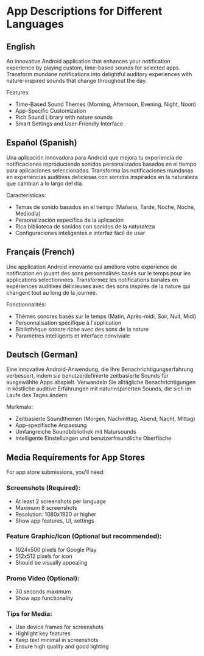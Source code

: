 # App Descriptions for Different Languages

## English
An innovative Android application that enhances your notification experience by playing custom, time-based sounds for selected apps. Transform mundane notifications into delightful auditory experiences with nature-inspired sounds that change throughout the day.

Features:
- Time-Based Sound Themes (Morning, Afternoon, Evening, Night, Noon)
- App-Specific Customization
- Rich Sound Library with nature sounds
- Smart Settings and User-Friendly Interface

## Español (Spanish)
Una aplicación innovadora para Android que mejora tu experiencia de notificaciones reproduciendo sonidos personalizados basados en el tiempo para aplicaciones seleccionadas. Transforma las notificaciones mundanas en experiencias auditivas deliciosas con sonidos inspirados en la naturaleza que cambian a lo largo del día.

Características:
- Temas de sonido basados en el tiempo (Mañana, Tarde, Noche, Noche, Mediodía)
- Personalización específica de la aplicación
- Rica biblioteca de sonidos con sonidos de la naturaleza
- Configuraciones inteligentes e interfaz fácil de usar

## Français (French)
Une application Android innovante qui améliore votre expérience de notification en jouant des sons personnalisés basés sur le temps pour les applications sélectionnées. Transformez les notifications banales en expériences auditives délicieuses avec des sons inspirés de la nature qui changent tout au long de la journée.

Fonctionnalités:
- Thèmes sonores basés sur le temps (Matin, Après-midi, Soir, Nuit, Midi)
- Personnalisation spécifique à l'application
- Bibliothèque sonore riche avec des sons de la nature
- Paramètres intelligents et interface conviviale

## Deutsch (German)
Eine innovative Android-Anwendung, die Ihre Benachrichtigungserfahrung verbessert, indem sie benutzerdefinierte zeitbasierte Sounds für ausgewählte Apps abspielt. Verwandeln Sie alltägliche Benachrichtigungen in köstliche auditive Erfahrungen mit naturinspirierten Sounds, die sich im Laufe des Tages ändern.

Merkmale:
- Zeitbasierte Soundthemen (Morgen, Nachmittag, Abend, Nacht, Mittag)
- App-spezifische Anpassung
- Umfangreiche Soundbibliothek mit Natursounds
- Intelligente Einstellungen und benutzerfreundliche Oberfläche

## Media Requirements for App Stores

For app store submissions, you'll need:

### Screenshots (Required):
- At least 2 screenshots per language
- Maximum 8 screenshots
- Resolution: 1080x1920 or higher
- Show app features, UI, settings

### Feature Graphic/Icon (Optional but recommended):
- 1024x500 pixels for Google Play
- 512x512 pixels for icon
- Should be visually appealing

### Promo Video (Optional):
- 30 seconds maximum
- Show app functionality

### Tips for Media:
- Use device frames for screenshots
- Highlight key features
- Keep text minimal in screenshots
- Ensure high quality and good lighting